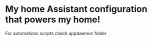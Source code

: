 # My home Assistant configuration that powers my home!

For automations scripts check appdaemon folder